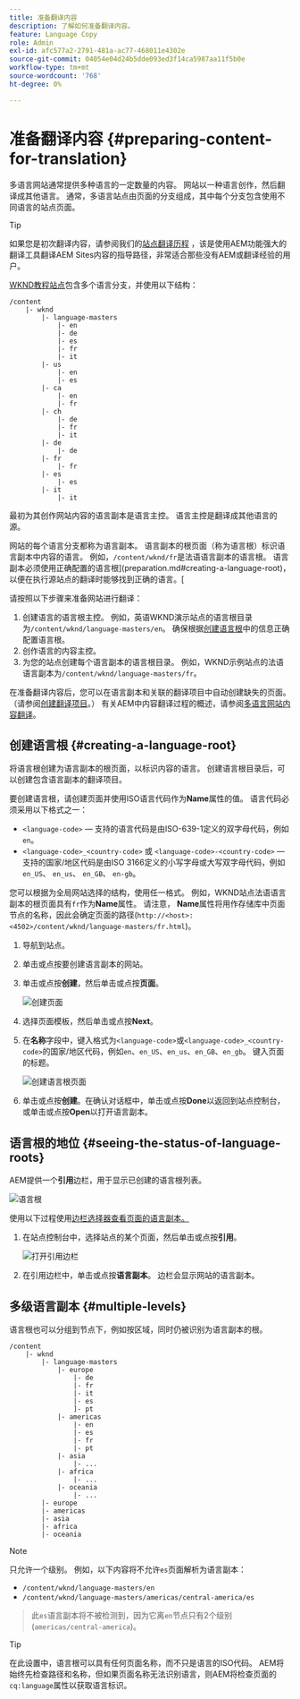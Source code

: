 ```yaml
---
title: 准备翻译内容
description: 了解如何准备翻译内容。
feature: Language Copy
role: Admin
exl-id: afc577a2-2791-481a-ac77-468011e4302e
source-git-commit: 04054e04d24b5dde093ed3f14ca5987aa11f5b0e
workflow-type: tm+mt
source-wordcount: '768'
ht-degree: 0%

---
```


# 准备翻译内容 {#preparing-content-for-translation}

多语言网站通常提供多种语言的一定数量的内容。 网站以一种语言创作，然后翻译成其他语言。 通常，多语言站点由页面的分支组成，其中每个分支包含使用不同语言的站点页面。

>[!TIP]
>
>如果您是初次翻译内容，请参阅我们的[站点翻译历程](/help/journey-sites/translation/overview.md) ，该是使用AEM功能强大的翻译工具翻译AEM Sites内容的指导路径，非常适合那些没有AEM或翻译经验的用户。

[WKND教程站点](/help/implementing/developing/introduction/develop-wknd-tutorial.md)包含多个语言分支，并使用以下结构：

```text
/content
    |- wknd
        |- language-masters
            |- en
            |- de
            |- es
            |- fr
            |- it
        |- us
            |- en
            |- es
        |- ca
            |- en
            |- fr
        |- ch
            |- de
            |- fr
            |- it
        |- de
            |- de
        |- fr
            |- fr
        |- es
            |- es
        |- it
            |- it
```

最初为其创作网站内容的语言副本是语言主控。 语言主控是翻译成其他语言的源。

网站的每个语言分支都称为语言副本。 语言副本的根页面（称为语言根）标识语言副本中内容的语言。 例如，`/content/wknd/fr`是法语语言副本的语言根。 语言副本必须使用正确配置的语言根](preparation.md#creating-a-language-root)，以便在执行源站点的翻译时能够找到正确的语言。[

请按照以下步骤来准备网站进行翻译：

1. 创建语言的语言根主控。 例如，英语WKND演示站点的语言根目录为`/content/wknd/language-masters/en`。 确保根据[创建语言根](preparation.md#creating-a-language-root)中的信息正确配置语言根。
1. 创作语言的内容主控。
1. 为您的站点创建每个语言副本的语言根目录。 例如，WKND示例站点的法语语言副本为`/content/wknd/language-masters/fr`。

在准备翻译内容后，您可以在语言副本和关联的翻译项目中自动创建缺失的页面。 （请参阅[创建翻译项目](managing-projects.md)。） 有关AEM中内容翻译过程的概述，请参阅[多语言网站内容翻译](overview.md)。

## 创建语言根 {#creating-a-language-root}

将语言根创建为语言副本的根页面，以标识内容的语言。 创建语言根目录后，可以创建包含语言副本的翻译项目。

要创建语言根，请创建页面并使用ISO语言代码作为&#x200B;**Name**&#x200B;属性的值。 语言代码必须采用以下格式之一：

* `<language-code>`  — 支持的语言代码是由ISO-639-1定义的双字母代码，例如 `en`。
* `<language-code>_<country-code>` 或 `<language-code>-<country-code>`  — 支持的国家/地区代码是由ISO 3166定义的小写字母或大写双字母代码，例如 `en_US`、 `en_us`、 `en_GB`、 `en-gb`。

您可以根据为全局网站选择的结构，使用任一格式。  例如，WKND站点法语语言副本的根页面具有`fr`作为&#x200B;**Name**&#x200B;属性。 请注意， **Name**&#x200B;属性将用作存储库中页面节点的名称，因此会确定页面的路径(`http://<host>:<4502>/content/wknd/language-masters/fr.html`)。

1. 导航到站点。
1. 单击或点按要创建语言副本的网站。
1. 单击或点按&#x200B;**创建**，然后单击或点按&#x200B;**页面**。

   ![创建页面](../assets/create-page.png)

1. 选择页面模板，然后单击或点按&#x200B;**Next**。
1. 在&#x200B;**名称**&#x200B;字段中，键入格式为`<language-code>`或`<language-code>_<country-code>`的国家/地区代码，例如`en`、`en_US`、`en_us`、`en_GB`、`en_gb`。 键入页面的标题。

   ![创建语言根页面](../assets/create-language-root.png)

1. 单击或点按&#x200B;**创建**。在确认对话框中，单击或点按&#x200B;**Done**&#x200B;以返回到站点控制台，或单击或点按&#x200B;**Open**&#x200B;以打开语言副本。

## 语言根的地位 {#seeing-the-status-of-language-roots}

AEM提供一个&#x200B;**引用**&#x200B;边栏，用于显示已创建的语言根列表。

![语言根](../assets/language-roots.png)

使用以下过程使用[边栏选择器查看页面的语言副本。](/help/sites-cloud/authoring/getting-started/basic-handling.md#rail-selector)

1. 在站点控制台中，选择站点的某个页面，然后单击或点按&#x200B;**引用**。

   ![打开引用边栏](../assets/opening-references-rail.png)

1. 在引用边栏中，单击或点按&#x200B;**语言副本**。 边栏会显示网站的语言副本。

## 多级语言副本 {#multiple-levels}

语言根也可以分组到节点下，例如按区域，同时仍被识别为语言副本的根。

```text
/content
    |- wknd
        |- language-masters
            |- europe
                |- de
                |- fr
                |- it
                |- es
                ]- pt
            |- americas
                |- en
                |- es
                |- fr
                |- pt
            |- asia
                |- ...
            |- africa
                |- ...
            |- oceania
                |- ...
        |- europe
        |- americas
        |- asia
        |- africa
        |- oceania            
```

>[!NOTE]
>
>只允许一个级别。 例如，以下内容将不允许`es`页面解析为语言副本：
>
>* `/content/wknd/language-masters/en`
>* `/content/wknd/language-masters/americas/central-america/es`

>
> 此`es`语言副本将不被检测到，因为它离`en`节点只有2个级别(`americas/central-america`)。

>[!TIP]
>
>在此设置中，语言根可以具有任何页面名称，而不只是语言的ISO代码。 AEM将始终先检查路径和名称，但如果页面名称无法识别语言，则AEM将检查页面的`cq:language`属性以获取语言标识。
